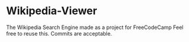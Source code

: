 # Wikipedia-Viewer
The Wikipedia Search Engine made as a project for FreeCodeCamp
Feel free to reuse this.
Commits are acceptable.
